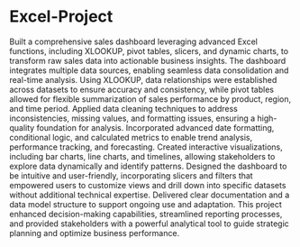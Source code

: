 # Excel-Project
Built a comprehensive sales dashboard leveraging advanced Excel functions, including XLOOKUP, pivot tables, slicers, and dynamic charts, to transform raw sales data into actionable business insights. The dashboard integrates multiple data sources, enabling seamless data consolidation and real-time analysis. Using XLOOKUP, data relationships were established across datasets to ensure accuracy and consistency, while pivot tables allowed for flexible summarization of sales performance by product, region, and time period.
Applied data cleaning techniques to address inconsistencies, missing values, and formatting issues, ensuring a high-quality foundation for analysis. Incorporated advanced date formatting, conditional logic, and calculated metrics to enable trend analysis, performance tracking, and forecasting. Created interactive visualizations, including bar charts, line charts, and timelines, allowing stakeholders to explore data dynamically and identify patterns.
Designed the dashboard to be intuitive and user-friendly, incorporating slicers and filters that empowered users to customize views and drill down into specific datasets without additional technical expertise. Delivered clear documentation and a data model structure to support ongoing use and adaptation. This project enhanced decision-making capabilities, streamlined reporting processes, and provided stakeholders with a powerful analytical tool to guide strategic planning and optimize business performance.
